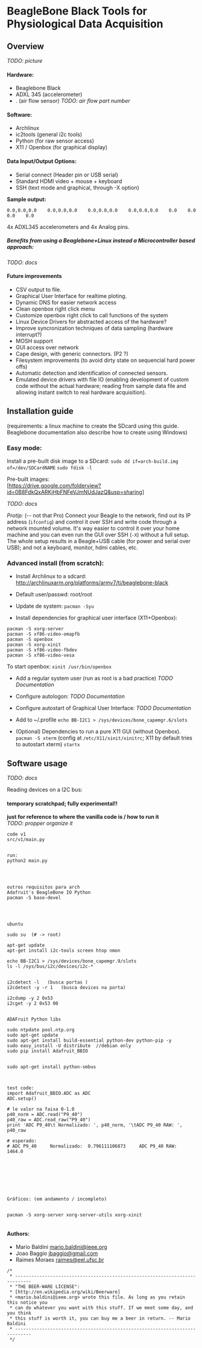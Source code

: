 
BeagleBone Black Tools for Physiological Data Acquisition
============================




Overview 
---------------

_TODO: picture_



#### Hardware:  
- Beaglebone Black
- ADXL 345 (accelerometer)
- . (air flow sensor) _TODO: air flow part number_


#### Software:   
- Archlinux
- ic2tools (general i2c tools)
- Python (for raw sensor access)
- X11 / Openbox (for graphical display)


#### Data Input/Output Options:  
- Serial connect (Header pin or USB serial)
- Standard HDMI video + mouse + keyboard
- SSH (text mode and graphical, through -X option)


**Sample output:**
```
0.0,0.0,0.0    0.0,0.0,0.0    0.0,0.0,0.0    0.0,0.0,0.0    0.0    0.0    0.0    0.0
```
4x ADXL345 accelerometers and 4x Analog pins. 




##### Benefits from using a Beaglebone+Linux instead a Microcontroller based approach:

_TODO: docs_





#### Future improvements 
- CSV output to file.
- Graphical User Interface for realtime ploting.
- Dynamic DNS for easier network access
- Clean openbox right click menu
- Customize openbox right click to call functions of the system
- Linux Device Drivers for abstracted access of the hardware?
- Improve syncronization techniques of data sampling (hardware interrupt?)
- MOSH support
- GUI access over network
- Cape design, with generic connectors. (P2 ?)
- Filesystem improvements (to avoid dirty state on sequencial hard power offs)
- Automatic detection and identification of connected sensors.
- Emulated device drivers with file IO (enabling development of custom code without the actual hardware; reading from sample data file and allowing instant switch to real hardware acquisition).


Installation guide
-------------------------



(requirements: a linux machine to create the SDcard using this guide. Beaglebone documentation also describe how to create using Windows)

### Easy mode: 
Install a pre-built disk image to a SDcard: 
`sudo dd if=arch-build.img of=/dev/SDCardNAME`
`sudo fdisk -l `

Pre-built images:  
[https://drive.google.com/folderview?id=0B8FdkQxARKjHbFNFeVJmNUdJazQ&usp=sharing]

_TODO: docs_




*Protip:* (-- not that Pro)
Connect your Beagle to the network, find out its IP address (`ifconfig`) and control it over SSH and write code through a network mounted volume. It's way easier to control it over your home machine and you can even run the GUI over SSH (`-X`) without a full setup. 
The whole setup results in a Beagle+USB cable (for power and serial over USB); and not a keyboard, monitor, hdmi cables, etc. 


### Advanced install (from scratch): ###


- Install Archlinux to a sdcard: 
http://archlinuxarm.org/platforms/armv7/ti/beaglebone-black

- Default user/passwd: root/root

- Update de system: 
`pacman -Syu` 

- Install dependencies for graphical user interface (X11+Openbox): 
```
pacman -S xorg-server
pacman -S xf86-video-omapfb
pacman -S openbox
pacman -S xorg-xinit
pacman -S xf86-video-fbdev
pacman -S xf86-video-vesa
```
To start openbox:
`xinit /usr/bin/openbox`


- Add a regular system user (run as root is a bad practice)
_TODO Documentation_

- Configure autologon: 
_TODO Documentation_

- Configure autostart of Graphical User Interface: 
_TODO Documentation_

- Add to ~/.profile  `echo BB-I2C1 > /sys/devices/bone_capemgr.6/slots`



- (Optional) Dependencies to run a pure X11 GUI (without Openbox).
`pacman -S xterm`
(config at `/etc/X11/xinit/xinitrc`; X11 by default tries to autostart xterm)
`startx`






Software usage 
-------------------------


_TODO: docs_

Reading devices on a I2C bus:






#### temporary scratchpad; fully experimental!! ####
**just for reference to where the vanilla code is / how to run it**  
_TODO: propper organize it_

```
code v1
src/v1/main.py


run:
python2 main.py




outros requisitos para arch
Adafruit's BeagleBone IO Python
pacman -S base-devel




ubuntu

sudo su  (# -> root)

apt-get update
apt-get install i2c-tools screen htop nmon

echo BB-I2C1 > /sys/devices/bone_capemgr.9/slots
ls -l /sys/bus/i2c/devices/i2c-*


i2cdetect -l   (busca portas )
i2cdetect -y -r 1   (busca devices na porta)

i2cdump -y 2 0x53
i2cget -y 2 0x53 00


ADAFruit Python libs

sudo ntpdate pool.ntp.org
sudo apt-get update
sudo apt-get install build-essential python-dev python-pip -y
sudo easy_install -U distribute  //debian only
sudo pip install Adafruit_BBIO


sudo apt-get install python-smbus



test code:
import Adafruit_BBIO.ADC as ADC
ADC.setup()

# le valor na faixa 0-1.0
p40_norm = ADC.read("P9_40")
p40_raw = ADC.read_raw("P9_40")
print 'ADC P9_40\t Normalizado: ', p40_norm, '\tADC P9_40 RAW: ', p40_raw

# esperado:
# ADC P9_40     Normalizado:  0.796111106873     ADC P9_40 RAW:  1464.0








Gráficos: (em andamento / incompleto)


pacman -S xorg-server xorg-server-utils xorg-xinit


```







#### Authors: 
- Mario Baldini 	<mario.baldini@ieee.org>
- Joao Baggio 		<jbaggio@gmail.com>
- Raimes Moraes 	<raimes@eel.ufsc.br>




```
/*
 * ----------------------------------------------------------------------------
 * "THE BEER-WARE LICENSE": 
 * [http://en.wikipedia.org/wiki/Beerware]
 * <mario.baldini@ieee.org> wrote this file. As long as you retain this notice you
 * can do whatever you want with this stuff. If we meet some day, and you think
 * this stuff is worth it, you can buy me a beer in return. -- Mario Baldini
 * ----------------------------------------------------------------------------
 */
 ```